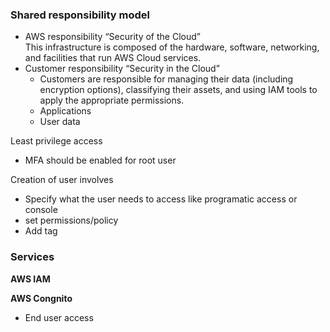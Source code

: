 ### Shared responsibility model

- AWS responsibility “Security of the Cloud”\
  This infrastructure is composed of the hardware, software, networking, and facilities that run AWS Cloud services.
- Customer responsibility “Security in the Cloud”
  - Customers are responsible for managing their data (including encryption options), classifying their assets, and using IAM tools to apply the appropriate permissions.
  - Applications
  - User data

Least privilege access
- MFA should be enabled for root user

Creation of user involves
- Specify what the user needs to access like programatic access or console
- set permissions/policy
- Add tag
  
  
### Services

<b>AWS IAM</b>

<b>AWS Congnito</b>
  - End user access
